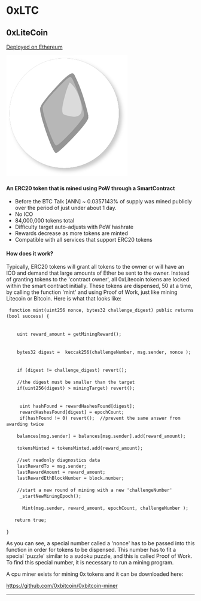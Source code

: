 # 0xLTC

 
 ## 0xLiteCoin 
 [Deployed on Ethereum](https://etherscan.io/address/0x012fd5049a203df08c02fb2e0ed15ceed10d9ed4
)
 
![0xLitecoin_small](https://raw.githubusercontent.com/0xLiteCoinToken/0xLTC/master/logo.png)

 
 #### An ERC20 token that is mined using PoW through a SmartContract 
  
  * Before the BTC Talk [ANN] ~ 0.0357143% of supply was mined publicly over the period of just under about 1 day.
  * No ICO
  * 84,000,000 tokens total
  * Difficulty target auto-adjusts with PoW hashrate
  * Rewards decrease as more tokens are minted 
  * Compatible with all services that support ERC20 tokens
  
  
   
 #### How does it work?
 
Typically, ERC20 tokens will grant all tokens to the owner or will have an ICO and demand that large amounts of Ether be sent to the owner.   Instead of granting tokens to the 'contract owner', all 0xLitecoin tokens are locked within the smart contract initially.  These tokens are dispensed, 50 at a time, by calling the function 'mint' and using Proof of Work, just like mining Litecoin or Bitcoin.  Here is what that looks like: 


     function mint(uint256 nonce, bytes32 challenge_digest) public returns (bool success) {

       
        uint reward_amount = getMiningReward();

        
        bytes32 digest =  keccak256(challengeNumber, msg.sender, nonce );

         
        if (digest != challenge_digest) revert();

        //the digest must be smaller than the target
        if(uint256(digest) > miningTarget) revert();
     

         uint hashFound = rewardHashesFound[digest];
         rewardHashesFound[digest] = epochCount;
         if(hashFound != 0) revert();  //prevent the same answer from awarding twice

        balances[msg.sender] = balances[msg.sender].add(reward_amount);

        tokensMinted = tokensMinted.add(reward_amount);

        //set readonly diagnostics data
        lastRewardTo = msg.sender;
        lastRewardAmount = reward_amount;
        lastRewardEthBlockNumber = block.number;
        
        //start a new round of mining with a new 'challengeNumber'
         _startNewMiningEpoch();

          Mint(msg.sender, reward_amount, epochCount, challengeNumber );

       return true;

    }
 
 
As you can see, a special number called a 'nonce' has to be passed into this function in order for tokens to be dispensed.  This number has to fit a special 'puzzle' similar to a sudoku puzzle, and this is called Proof of Work.   To find this special number, it is necessary to run a mining program.  



A cpu miner exists for mining 0x tokens and it can be downloaded here: 

https://github.com/0xbitcoin/0xbitcoin-miner


 

 
 
 
 
 ----------
 

  

 
 
